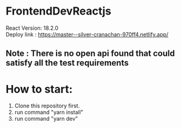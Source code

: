# FrontendDevReactjs

React Version: 18.2.0 <br />
Deploy link : https://master--silver-cranachan-970ff4.netlify.app/

## Note : There is no open api found that could satisfy all the test requirements

# How to start:
1. Clone this repository first.
2. run command "yarn install"
3. run command "yarn dev"
